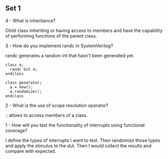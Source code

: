 ## Set 1
4 - What is inheritance?

Child class inheriting or having access to members and have the capability of performing functions of the parent class.

3 - How do you implement randc in SystemVerilog?

randc generates a random int that hasn't been generated yet.
```
class a;
  randc bit a;
endclass

class generator;
  a = new();
  a.randomize();
endclass
```
2 - What is the use of scope resolution operator?

:: allows to access members of a class.

1 - How will you test the functionality of interrupts using functional coverage?

I define the types of interrupts I want to test. Then randomize those types and apply the stimulus to the dut. Then I would collect the results and compare with expected.
